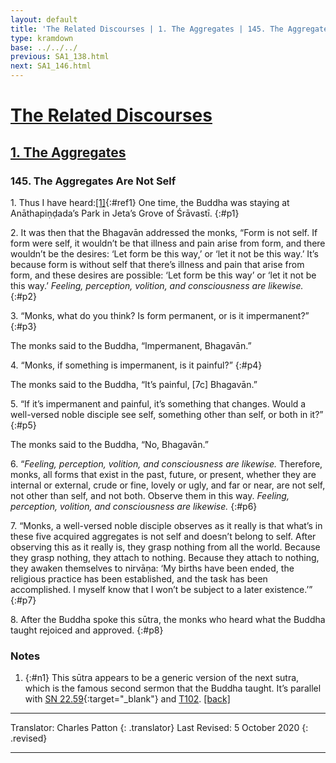 ```yaml
---
layout: default
title: 'The Related Discourses | 1. The Aggregates | 145. The Aggregates Are Empty'
type: kramdown
base: ../../../
previous: SA1_138.html
next: SA1_146.html
---
```


# [The Related Discourses](../index.html)
## [1. The Aggregates](index.html)
### 145. The Aggregates Are Not Self

1\. Thus I have heard:[\[1\]](#n1){:#ref1} One time, the Buddha was staying at Anāthapiṇḍada’s Park in Jeta’s Grove of Śrāvastī.
{:#p1}

2\. It was then that the Bhagavān addressed the monks, “Form is not self. If form were self, it wouldn’t be that illness and pain arise from form, and there wouldn’t be the desires: ‘Let form be this way,’ or ‘let it not be this way.’ It’s because form is without self that there’s illness and pain that arise from form, and these desires are possible: ‘Let form be this way’ or ‘let it not be this way.’ *Feeling, perception, volition, and consciousness are likewise.*
{:#p2}

3\. “Monks, what do you think? Is form permanent, or is it impermanent?”
{:#p3}

The monks said to the Buddha, “Impermanent, Bhagavān.”

4\. “Monks, if something is impermanent, is it painful?”
{:#p4}

The monks said to the Buddha, “It’s painful, [7c] Bhagavān.”

5\. “If it’s impermanent and painful, it’s something that changes. Would a well-versed noble disciple see self, something other than self, or both in it?”
{:#p5}

The monks said to the Buddha, “No, Bhagavān.”

6\. “*Feeling, perception, volition, and consciousness are likewise.* Therefore, monks, all forms that exist in the past, future, or present, whether they are internal or external, crude or fine, lovely or ugly, and far or near, are not self, not other than self, and not both. Observe them in this way. *Feeling, perception, volition, and consciousness are likewise.*
{:#p6}

7\. “Monks, a well-versed noble disciple observes as it really is that what’s in these five acquired aggregates is not self and doesn’t belong to self. After observing this as it really is, they grasp nothing from all the world. Because they grasp nothing, they attach to nothing. Because they attach to nothing, they awaken themselves to nirvāṇa: ‘My births have been ended, the religious practice has been established, and the task has been accomplished. I myself know that I won’t be subject to a later existence.’”
{:#p7}

8\. After the Buddha spoke this sūtra, the monks who heard what the Buddha taught rejoiced and approved.
{:#p8}

### Notes

1. {:#n1} This sūtra appears to be a generic version of the next sutra, which is the famous second sermon that the Buddha taught. It’s parallel with [SN 22.59](https://suttacentral.net/sn22.59){:target="_blank"} and [T102](../alternates/T102.html). [\[back\]](#ref1)

---

Translator: Charles Patton
{: .translator}
Last Revised: 5 October 2020
{: .revised}

---